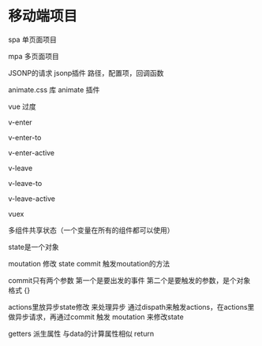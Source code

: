 # 移动端项目

spa  单页面项目

mpa  多页面项目

JSONP的请求  jsonp插件   路径，配置项，回调函数 



animate.css  库  animate  插件

vue 过度

v-enter

v-enter-to

v-enter-active

v-leave

v-leave-to

v-leave-active

vuex

多组件共享状态（一个变量在所有的组件都可以使用）

state是一个对象

moutation 修改 state    commit 触发moutation的方法

commit只有两个参数  第一个是要出发的事件   第二个是要触发的参数，是个对象格式 {}   

actions里放异步state修改  来处理异步   通过dispath来触发actions，在actions里做异步请求，再通过commit 触发 moutation 来修改state

getters  派生属性     与data的计算属性相似 return